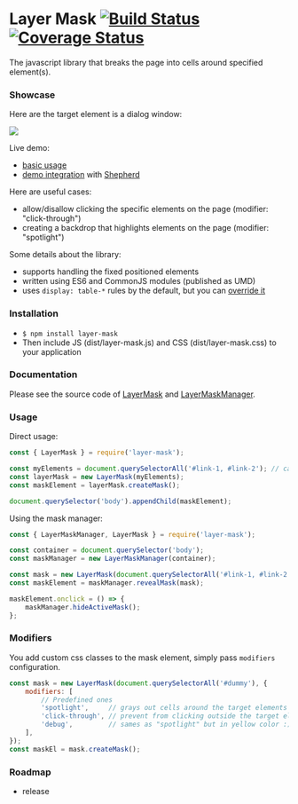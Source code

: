 Layer Mask [![Build Status](https://travis-ci.org/cawabunga/layer-mask.svg?branch=master)](https://travis-ci.org/cawabunga/layer-mask) [![Coverage Status](https://coveralls.io/repos/cawabunga/layer-mask/badge.svg?branch=master)](https://coveralls.io/r/cawabunga/layer-mask?branch=master)
===

The javascript library that breaks the page into cells around specified element(s).

### Showcase
Here are the target element is a dialog window:

![](https://raw.github.com/cawabunga/layer-mask/master/docs/images/showcase-cells.gif)


Live demo:
- [basic usage](https://cawabunga.github.io/layer-mask/)
- [demo integration](https://cawabunga.github.io/layer-mask/tour.html) with [Shepherd](https://github.com/HubSpot/shepherd)

Here are useful cases:
- allow/disallow clicking the specific elements on the page (modifier: "click-through")
- creating a backdrop that highlights elements on the page (modifier: "spotlight")

Some details about the library:
- supports handling the fixed positioned elements
- written using ES6 and CommonJS modules (published as UMD)
- uses `display: table-*` rules by the default, but you can [override it](src/layer-mask.css)

### Installation
- `$ npm install layer-mask`
- Then include JS (dist/layer-mask.js) and CSS (dist/layer-mask.css) to your application

### Documentation
Please see the source code of [LayerMask](src/LayerMask.js) and [LayerMaskManager](src/LayerMaskManager.js).

### Usage
Direct usage:
```javascript
const { LayerMask } = require('layer-mask');

const myElements = document.querySelectorAll('#link-1, #link-2'); // can be passed multiple elements at one time
const layerMask = new LayerMask(myElements);
const maskElement = layerMask.createMask();

document.querySelector('body').appendChild(maskElement);
```

Using the mask manager:
```javascript
const { LayerMaskManager, LayerMask } = require('layer-mask');

const container = document.querySelector('body');
const maskManager = new LayerMaskManager(container);

const mask = new LayerMask(document.querySelectorAll('#link-1, #link-2'));
const maskElement = maskManager.revealMask(mask);

maskElement.onclick = () => {
    maskManager.hideActiveMask();
};
```

### Modifiers
You add custom css classes to the mask element, simply pass `modifiers` configuration.
```javascript
const mask = new LayerMask(document.querySelectorAll('#dummy'), {
    modifiers: [
        // Predefined ones
        'spotlight',     // grays out cells around the target elements
        'click-through', // prevent from clicking outside the target elements
        'debug',         // sames as "spotlight" but in yellow color :)
    ],
});
const maskEl = mask.createMask();
```

### Roadmap
- release
